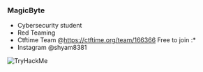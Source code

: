 ### MagicByte
- Cybersecurity student
- Red Teaming
- Ctftime Team @https://ctftime.org/team/166366 Free to join :*
- Instagram @shyam8381

 <img src="https://tryhackme-badges.s3.amazonaws.com/shyamganesh.png" alt="TryHackMe">             
 

